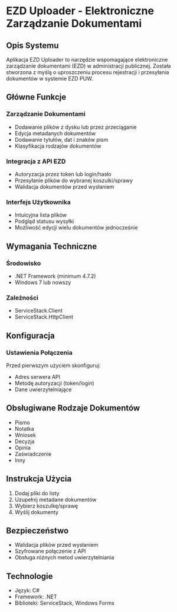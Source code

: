 # EZD Uploader - Elektroniczne Zarządzanie Dokumentami

## Opis Systemu

Aplikacja EZD Uploader to narzędzie wspomagające elektroniczne zarządzanie dokumentami (EZD) w administracji publicznej. Została stworzona z myślą o uproszczeniu procesu rejestracji i przesyłania dokumentów w systemie EZD PUW.

## Główne Funkcje

### Zarządzanie Dokumentami
- Dodawanie plików z dysku lub przez przeciąganie
- Edycja metadanych dokumentów
- Dodawanie tytułów, dat i znaków pism
- Klasyfikacja rodzajów dokumentów

### Integracja z API EZD
- Autoryzacja przez token lub login/hasło
- Przesyłanie plików do wybranej koszulki/sprawy
- Walidacja dokumentów przed wysłaniem

### Interfejs Użytkownika
- Intuicyjna lista plików
- Podgląd statusu wysyłki
- Możliwość edycji wielu dokumentów jednocześnie

## Wymagania Techniczne

### Środowisko
- .NET Framework (minimum 4.7.2)
- Windows 7 lub nowszy

### Zależności
- ServiceStack.Client
- ServiceStack.HttpClient

## Konfiguracja

### Ustawienia Połączenia
Przed pierwszym użyciem skonfiguruj:
- Adres serwera API
- Metodę autoryzacji (token/login)
- Dane uwierzytelniające

## Obsługiwane Rodzaje Dokumentów
- Pismo
- Notatka
- Wniosek
- Decyzja
- Opinia
- Zaświadczenie
- Inny

## Instrukcja Użycia

1. Dodaj pliki do listy
2. Uzupełnij metadane dokumentów
3. Wybierz koszulkę/sprawę
4. Wyślij dokumenty

## Bezpieczeństwo

- Walidacja plików przed wysłaniem
- Szyfrowane połączenie z API
- Obsługa różnych metod uwierzytelniania

## Technologie

- Język: C#
- Framework: .NET
- Biblioteki: ServiceStack, Windows Forms

